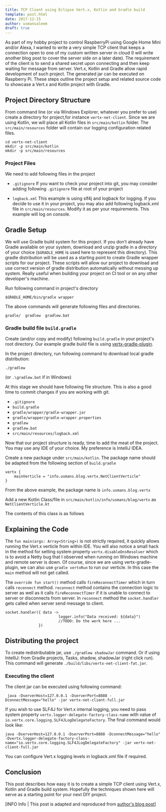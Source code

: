 ```yaml
---
title: TCP Client using Eclipse Vert.x, Kotlin and Gradle build
template: post.html
date: 2017-12-15
author: usmansaleem
draft: true
---
```


As part of my hobby project to control RaspberryPi using Google Home Mini and/or Alexa, I wanted to write a very simple TCP client that keeps a connection open to one of my custom written server in cloud (I will write another blog post to cover the server side on a later date). The requirement of the client is to send a shared secret upon connecting and then keep waiting for message from server. Vert.x, Kotlin and Gradle allow rapid development of such project. The generated jar can be executed on Raspberry Pi. These steps outline the project setup and related source code to showcase a Vert.x and Kotlin project with Gradle.

## Project Directory Structure
From command line (or via Windows Explorer, whatever you prefer to use) create a directory for project,for instance `vertx-net-client`. Since we are using Kotlin, we will place all Kotlin files in `src/main/kotlin` folder. The `src/main/resources` folder will contain our logging configuration related files.

```
cd vertx-net-client
mkdir -p src/main/kotlin
mkdir -p src/main/resources
```

### Project Files
We need to add following files in the project

* `.gitignore`
If you want to check your project into git, you may consider adding following `.gitignore` file at root of your project

<script src="https://gist.github.com/usmansaleem/b5838484a20cb8b08f236f2265ad7a8e.js"></script>

* `logback.xml`
This example is using slf4j and logback for logging. If you decide to use it in your project, you may also add following logback.xml file in `src/main/resources`. Modify it as per your requirements. This example will
log on console.

<script src="https://gist.github.com/usmansaleem/750c6d1cad0721b52be2ff00f758fb9f.js"></script>

## Gradle Setup
We will use Gradle build system for this project. If you don’t already have Gradle available on your system, download and unzip gradle in a directory of your choice (`$GRADLE_HOME` is used here to represent this directory). This gradle distribution will be used as a starting point to create Gradle wrapper scripts for our project. These scripts will allow our project to download and use correct version of gradle distribution automatically without messing up system. Really useful when building your project on CI tool or on any other developer's machine.

Run following command in project's directory

```
$GRADLE_HOME/bin/gradle wrapper
```

The above commands will generate following files and directories.

```
gradle/  gradlew  gradlew.bat
```

### Gradle build file `build.gradle`
Create (and/or copy and modify) following `build.gradle` in your project's root directory. Our example gradle build file is using [vertx-gradle-plugin](https://github.com/jponge/vertx-gradle-plugin/).

<script src="https://gist.github.com/usmansaleem/e723f25b827e0a925eaef2957a80132d.js"></script>

In the project directory, run following command to download local gradle distribution:

```
./gradlew
```
(or `.\gradlew.bat` if in Windows)

At this stage we should have following file structure. This is also a good time to commit changes if you are working with git.

* `.gitignore`                              
* `build.gradle`                            
* `gradle/wrapper/gradle-wrapper.jar`       
* `gradle/wrapper/gradle-wrapper.properties`
* `gradlew`                                 
* `gradlew.bat`
* `src/main/resources/logback.xml`

Now that our project structure is ready, time to add the meat of the project. You may use any IDE of your choice. My preference is IntelliJ IDEA.

Create a new package under `src/main/kotlin`. The package name should be adapted from the following section of `build.gradle`

```
vertx {
    mainVerticle = "info.usmans.blog.vertx.NetClientVerticle"
}
```

From the above example, the package name is `info.usmans.blog.vertx`

Add a new Kotlin Class/file in `src/main/kotlin/info/usmans/blog/vertx` as `NetClientVerticle.kt`

The contents of this class is as follows

<script src="https://gist.github.com/usmansaleem/2a176a7b752fcb72f7f31964809696fe.js"></script>

## Explaining the Code
The `fun main(args: Array<String>)` is not strictly required, it quickly allows running the Vert.x verticle from within IDE. You will also notice a small hack in the method for setting system property `vertx.disableDnsResolver` which is to avoid a Netty bug that I observed when running on Windows machine and remote server is down. Of course, since we are using vertx-gradle-plugin, we can also use `gradle vertxRun` to run our verticle. In this case the `main` method will not get called.

The `override fun start()` method calls `fireReconnectTimer` which in turn calls `reconnect` method. `reconnect` method contains the connection logic to server as well as it calls `fireReconnectTimer` if it is unable to connect to server or disconnects from server. In `reconnect` method the `socket.handler` gets called when server send message to client.

```
socket.handler({ data ->
                        logger.info("Data received: ${data}")
                        //TODO: Do the work here ...
               })
```

## Distributing the project
To create redistributable jar, use `./gradlew shadowJar` command. Or if using IntelliJ: from Gradle projects, Tasks, shadow, shadowJar (right click run). This command will generate `./build/libs/vertx-net-client-fat.jar`.

### Executing the client

The client jar can be executed using following command:

```
 java -DserverHost=127.0.0.1 -DserverPort=8888 -DconnectMessage="hello" -jar vertx-net-client-full.jar
```

If you wish to use SLF4J for Vert.x internal logging, you need to pass system property `vertx.logger-delegate-factory-class-name` with value of `io.vertx.core.logging.SLF4JLogDelegateFactory`. The final command would look like:

```
java -DserverHost=127.0.0.1 -DserverPort=8888 -DconnectMessage="hello" -Dvertx.logger-delegate-factory-class-name="io.vertx.core.logging.SLF4JLogDelegateFactory" -jar vertx-net-client-full.jar
```

You can configure Vert.x logging levels in logback.xml file if required.

## Conclusion
This post describes how easy it is to create a simple TCP client using Vert.x, Kotlin and Gradle build system. Hopefully the techniques shown here will serve as a starting point for your next DIY project.

[INFO Info | This post is adapted and reproduced from [author's blog post](https://usmans.info/usmansaleem/blog/tcp_client_using_vertx_kotlin_gradle)]
